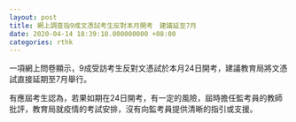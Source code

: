 ```yaml
---
layout: post
title: 網上調查指9成文憑試考生反對本月開考　建議延至7月
date: 2020-04-14 18:39:10.000000000 +08:00
categories: rthk
---
```


一項網上問卷顯示，9成受訪考生反對文憑試於本月24日開考，建議教育局將文憑試直接延期至7月舉行。

有應屆考生認為，若果如期在24日開考，有一定的風險，屆時擔任監考員的教師批評，教育局就疫情的考試安排，沒有向監考員提供清晰的指引或支援。
